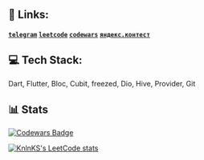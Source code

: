 <!---
brntsv/brntsv is a ✨ special ✨ repository because its `README.md` (this file) appears on your GitHub profile.
You can click the Preview link to take a look at your changes.
--->
## 👋 Links:

**[`telegram`](https://t.me/nbrntsv) [`leetcode`](https://leetcode.com/brntsv/) [`codewars`](https://www.codewars.com/users/brntsv) [`яндекс.контест`](https://github.com/brntsv/yandex_contest_dart)**

## 💻 Tech Stack:
Dart, Flutter, Bloc, Cubit, freezed, Dio, Hive, Provider, Git

## 📊 Stats
[![Codewars Badge](https://www.codewars.com/users/brntsv/badges/large)](https://www.codewars.com/users/brntsv)

[![KnlnKS's LeetCode stats](https://leetcode-stats-six.vercel.app/api?username=brntsv)](https://github.com/brntsv/github-readme)










